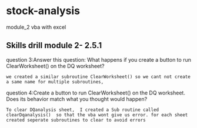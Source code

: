 # stock-analysis
module_2 vba with excel
## Skills drill module 2- 2.5.1

question 3:Answer this question: What happens if you create a button to run ClearWorksheet() on the DQ worksheet? 

    we created a similar subroutine ClearWorksheet() so we cant not create a same name for multiple subroutines,  
 
 question 4:Create a button to run ClearWorksheet() on the DQ worksheet. Does its behavior match what you thought would happen?   
    
    To clear DQanalysis sheet,  I created a Sub routine called  clearDqanalysis()  so that the vba wont give us error. for each sheet created seperate subroutines to clear to avoid errors


